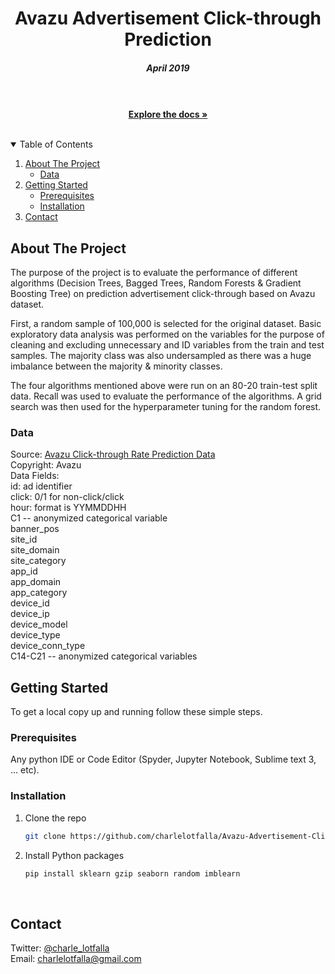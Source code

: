 
<h1 align="center">Avazu Advertisement Click-through Prediction</h3>
<h5 align="center">April 2019  <br/>  <br/> </h5>
  <p align="center">
    <br />
    <a href="https://github.com/charlelotfalla/Avazu-Advertisement-Click-through-Prediction"><strong>Explore the docs »</strong></a>
  </p>
</p>

<br />

<!-- TABLE OF CONTENTS -->
<details open="open">
  <summary>Table of Contents</summary>
  <ol>
    <li>
      <a href="#about-the-project">About The Project</a>
      <ul>
        <li><a href="#data">Data</a></li>
      </ul>
    </li>
    <li>
      <a href="#getting-started">Getting Started</a>
      <ul>
        <li><a href="#prerequisites">Prerequisites</a></li>
        <li><a href="#installation">Installation</a></li>
      </ul>
    <li><a href="#contact">Contact</a></li>
  </ol>
</details>



<!-- ABOUT THE PROJECT -->
## About The Project

The purpose of the project is to evaluate the performance of different algorithms (Decision Trees, Bagged Trees, Random Forests & Gradient Boosting Tree) on prediction advertisement click-through based on Avazu dataset. 

First, a random sample of 100,000 is selected for the original dataset. Basic exploratory data analysis was performed on the variables for the purpose of cleaning and excluding unnecessary and ID variables from the train and test samples. The majority class was also undersampled as there was a huge imbalance between the majority & minority classes.

The four algorithms mentioned above were run on an 80-20 train-test split data. Recall was used to evaluate the performance of the algorithms. A grid search was then used for the hyperparameter tuning for the random forest.

### Data

Source: [Avazu Click-through Rate Prediction Data](https://www.kaggle.com/c/avazu-ctr-prediction/data) <br />
Copyright: Avazu <br />
Data Fields: <br />
id: ad identifier <br />
click: 0/1 for non-click/click <br />
hour: format is YYMMDDHH <br />
C1 -- anonymized categorical variable <br />
banner_pos <br />
site_id <br />
site_domain <br />
site_category <br />
app_id <br />
app_domain <br />
app_category <br />
device_id <br />
device_ip <br />
device_model <br />
device_type <br />
device_conn_type <br />
C14-C21 -- anonymized categorical variables <br />

<!-- GETTING STARTED -->
## Getting Started

To get a local copy up and running follow these simple steps.


### Prerequisites

Any python IDE or Code Editor (Spyder, Jupyter Notebook, Sublime text 3, ... etc).


### Installation

1. Clone the repo
   ```sh
   git clone https://github.com/charlelotfalla/Avazu-Advertisement-Click-through-Prediction.git
   ```
2. Install Python packages
   ```sh
   pip install sklearn gzip seaborn random imblearn
   ```
<br />

<!-- CONTACT -->
## Contact

Twitter: [@charle_lotfalla](https://twitter.com/charle_lotfalla)  <br />
Email: charlelotfalla@gmail.com





  


  
